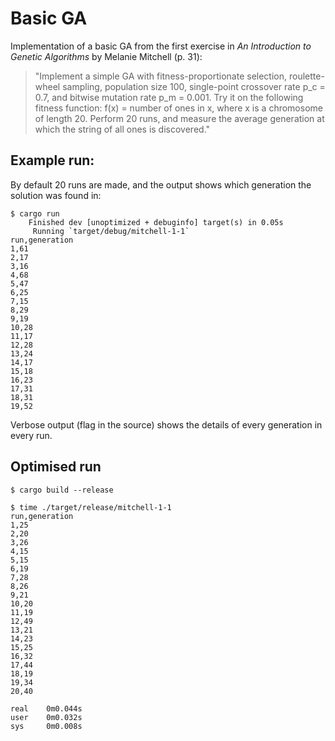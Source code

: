 # Basic GA

Implementation of a basic GA from the first
exercise in _An Introduction to Genetic Algorithms_ by Melanie Mitchell (p. 31):

> "Implement a simple GA with fitness-proportionate selection,
roulette-wheel sampling, population size 100, single-point crossover
rate p_c = 0.7, and bitwise mutation rate p_m = 0.001.
Try it on the following fitness function: f(x) = number of ones in x,
where x is a chromosome of length 20.
Perform 20 runs, and measure the average generation at which the string of all ones is discovered."

## Example run:

By default 20 runs are made, and the output shows which generation the solution was found in:

```
$ cargo run
    Finished dev [unoptimized + debuginfo] target(s) in 0.05s
     Running `target/debug/mitchell-1-1`
run,generation
1,61
2,17
3,16
4,68
5,47
6,25
7,15
8,29
9,19
10,28
11,17
12,28
13,24
14,17
15,18
16,23
17,31
18,31
19,52
```

Verbose output (flag in the source) shows the details of every generation in every run.

## Optimised run

```
$ cargo build --release

$ time ./target/release/mitchell-1-1
run,generation
1,25
2,20
3,26
4,15
5,15
6,19
7,28
8,26
9,21
10,20
11,19
12,49
13,21
14,23
15,25
16,32
17,44
18,19
19,34
20,40

real    0m0.044s
user    0m0.032s
sys     0m0.008s
```